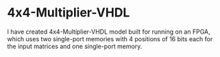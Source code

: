 # 4x4-Multiplier-VHDL
I have created 4x4-Multiplier-VHDL model  built for running on an FPGA, which uses two single-port memories with 4 positions of 16 bits each for the input matrices and one single-port memory.
